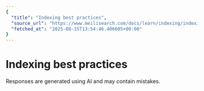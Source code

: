 ```yaml
---
{
  "title": "Indexing best practices",
  "source_url": "https://www.meilisearch.com/docs/learn/indexing/indexing_best_practices",
  "fetched_at": "2025-08-15T13:54:46.406605+00:00"
}
---
```


# Indexing best practices

Responses are generated using AI and may contain mistakes.
